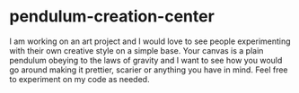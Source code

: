 # pendulum-creation-center
I am working on an art project and I would love to see people experimenting with their own creative style on a simple base. Your canvas is a plain pendulum obeying to the laws of gravity and I want to see how you would go around making it prettier, scarier or anything you have in mind. Feel free to experiment on my code as needed.
